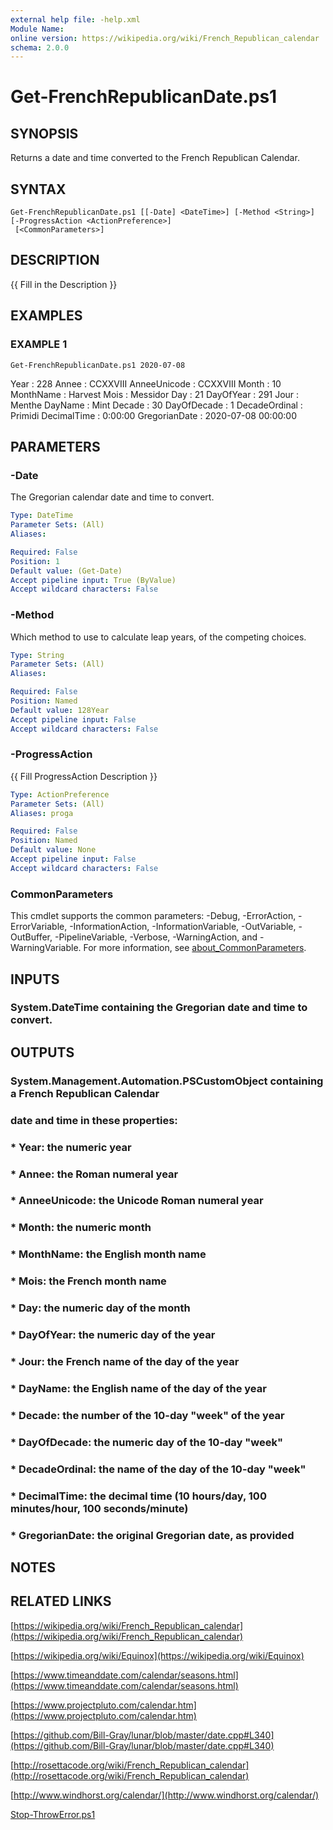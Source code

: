 ```yaml
---
external help file: -help.xml
Module Name:
online version: https://wikipedia.org/wiki/French_Republican_calendar
schema: 2.0.0
---
```


# Get-FrenchRepublicanDate.ps1

## SYNOPSIS
Returns a date and time converted to the French Republican Calendar.

## SYNTAX

```
Get-FrenchRepublicanDate.ps1 [[-Date] <DateTime>] [-Method <String>] [-ProgressAction <ActionPreference>]
 [<CommonParameters>]
```

## DESCRIPTION
{{ Fill in the Description }}

## EXAMPLES

### EXAMPLE 1
```
Get-FrenchRepublicanDate.ps1 2020-07-08
```

Year          : 228
Annee         : CCXXVIII
AnneeUnicode  : ⅭⅭⅩⅩⅧ
Month         : 10
MonthName     : Harvest
Mois          : Messidor
Day           : 21
DayOfYear     : 291
Jour          : Menthe
DayName       : Mint
Decade        : 30
DayOfDecade   : 1
DecadeOrdinal : Primidi
DecimalTime   : 0:00:00
GregorianDate : 2020-07-08 00:00:00

## PARAMETERS

### -Date
The Gregorian calendar date and time to convert.

```yaml
Type: DateTime
Parameter Sets: (All)
Aliases:

Required: False
Position: 1
Default value: (Get-Date)
Accept pipeline input: True (ByValue)
Accept wildcard characters: False
```

### -Method
Which method to use to calculate leap years, of the competing choices.

```yaml
Type: String
Parameter Sets: (All)
Aliases:

Required: False
Position: Named
Default value: 128Year
Accept pipeline input: False
Accept wildcard characters: False
```

### -ProgressAction
{{ Fill ProgressAction Description }}

```yaml
Type: ActionPreference
Parameter Sets: (All)
Aliases: proga

Required: False
Position: Named
Default value: None
Accept pipeline input: False
Accept wildcard characters: False
```

### CommonParameters
This cmdlet supports the common parameters: -Debug, -ErrorAction, -ErrorVariable, -InformationAction, -InformationVariable, -OutVariable, -OutBuffer, -PipelineVariable, -Verbose, -WarningAction, and -WarningVariable. For more information, see [about_CommonParameters](http://go.microsoft.com/fwlink/?LinkID=113216).

## INPUTS

### System.DateTime containing the Gregorian date and time to convert.
## OUTPUTS

### System.Management.Automation.PSCustomObject containing a French Republican Calendar
### date and time in these properties:
### * Year: the numeric year
### * Annee: the Roman numeral year
### * AnneeUnicode: the Unicode Roman numeral year
### * Month: the numeric month
### * MonthName: the English month name
### * Mois: the French month name
### * Day: the numeric day of the month
### * DayOfYear: the numeric day of the year
### * Jour: the French name of the day of the year
### * DayName: the English name of the day of the year
### * Decade: the number of the 10-day "week" of the year
### * DayOfDecade: the numeric day of the 10-day "week"
### * DecadeOrdinal: the name of the day of the 10-day "week"
### * DecimalTime: the decimal time (10 hours/day, 100 minutes/hour, 100 seconds/minute)
### * GregorianDate: the original Gregorian date, as provided
## NOTES

## RELATED LINKS

[https://wikipedia.org/wiki/French_Republican_calendar](https://wikipedia.org/wiki/French_Republican_calendar)

[https://wikipedia.org/wiki/Equinox](https://wikipedia.org/wiki/Equinox)

[https://www.timeanddate.com/calendar/seasons.html](https://www.timeanddate.com/calendar/seasons.html)

[https://www.projectpluto.com/calendar.htm](https://www.projectpluto.com/calendar.htm)

[https://github.com/Bill-Gray/lunar/blob/master/date.cpp#L340](https://github.com/Bill-Gray/lunar/blob/master/date.cpp#L340)

[http://rosettacode.org/wiki/French_Republican_calendar](http://rosettacode.org/wiki/French_Republican_calendar)

[http://www.windhorst.org/calendar/](http://www.windhorst.org/calendar/)

[Stop-ThrowError.ps1]()

